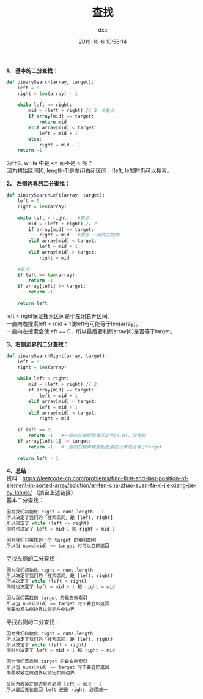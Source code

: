 ﻿---
layout:     post
title:      "查找"
date:       2019-10-6 10:56:14
author:     "dxc"
header-img: "img/post-bg-malaban.jpg"
tags:
    - 刷题
---
 
**1、 基本的二分查找：**  
```python
def binarySearch(array, target):
    left = 0
    right = len(array) - 1
    
    while left <= right:
        mid = (left + right) // 2  #重点
        if array[mid] == target:
            return mid
        elif array[mid] < target:
            left = mid + 1
        else:
            right = mid - 1
    return -1
```
为什么 while 中是 <= 而不是 < 呢？  
因为初始区间[0, length-1]是左闭右闭区间，[left, left]时仍可以搜索。  

**2、 左侧边界的二分查找：**  
```python
def binarySearchLeft(array, target):
    left = 0
    right = len(array)
    
    while left < right:   #重点
        mid = (left + right) // 2
        if array[mid] == target:
            right = mid   #重点 一直向左搜索
        elif array[mid] < target:
            left = mid + 1
        elif array[mid] > target:
            right = mid
    
    #重点
    if left == len(array):
        return -1
    if array[left] != target:
        return -1
    
    return left
```
left < right保证搜索区间是个左闭右开区间。  
一直向右搜索left = mid + 1使left有可能等于len(array)。   
一直向左搜索会使left == 0，所以最后要判断array[0]是否等于target。  

**3、右侧边界的二分查找：**   
```python
def binarySearchRight(array, target):
    left = 0
    right = len(array)
    
    while left < right:
        mid = (left + right) // 2
        if array[mid] == target:
            left = mid + 1
        elif array[mid] < target:
            left = mid + 1
        elif array[mid] > target:
            right = mid
            
    if left == 0:
        return -1   #一直向左搜索导致区间为[0,0)，没找到
    if array[left-1] != target:
        return -1   #一直向右搜索需要判断最右元素是否等于target
            
    return left - 1
```

**4、总结：**  
资料：<https://leetcode-cn.com/problems/find-first-and-last-position-of-element-in-sorted-array/solution/er-fen-cha-zhao-suan-fa-xi-jie-xiang-jie-by-labula/>
（摘自上述链接）   
基本二分查找：  
```python
因为我们初始化 right = nums.length - 1
所以决定了我们的「搜索区间」是 [left, right]
所以决定了 while (left <= right)
同时也决定了 left = mid+1 和 right = mid-1

因为我们只需找到一个 target 的索引即可
所以当 nums[mid] == target 时可以立即返回
```

寻找左侧的二分查找：  
```python
因为我们初始化 right = nums.length
所以决定了我们的「搜索区间」是 [left, right)
所以决定了 while (left < right)
同时也决定了 left = mid + 1 和 right = mid

因为我们需找到 target 的最左侧索引
所以当 nums[mid] == target 时不要立即返回
而要收紧右侧边界以锁定左侧边界
```

寻找右侧的二分查找：
```python
因为我们初始化 right = nums.length
所以决定了我们的「搜索区间」是 [left, right)
所以决定了 while (left < right)
同时也决定了 left = mid + 1 和 right = mid

因为我们需找到 target 的最右侧索引
所以当 nums[mid] == target 时不要立即返回
而要收紧左侧边界以锁定右侧边界

又因为收紧左侧边界时必须 left = mid + 1
所以最后无论返回 left 还是 right，必须减一
```
